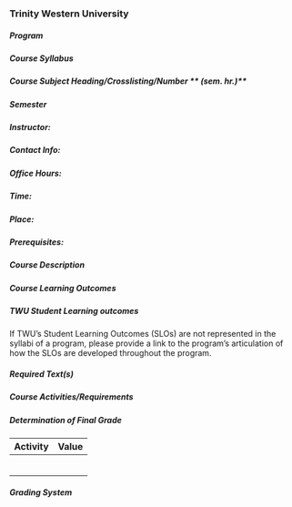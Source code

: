 ### **Trinity Western University**

##### Program

##### **Course Syllabus**

##### Course Subject Heading/Crosslisting/Number ** \(sem. hr.\)**

##### Semester

##### **Instructor:**

##### **Contact Info:**

##### **Office Hours:**

##### **Time:**

##### **Place:**

##### **Prerequisites:**

##### Course Description

##### Course Learning Outcomes

##### TWU Student Learning outcomes

If TWU’s Student Learning Outcomes \(SLOs\) are not represented in the syllabi of a program, please provide a link to the program’s articulation of how the SLOs are developed throughout the program.

##### Required Text\(s\)

##### Course Activities/Requirements

##### Determination of Final Grade

| Activity | Value |
| :--- | :--- |
|  |  |
|  |  |
|  |  |
|  |  |
|  |  |
|  |  |

##### Grading System



